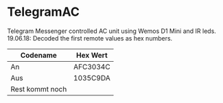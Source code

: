 # TelegramAC<br>


Telegram Messenger controlled AC unit using Wemos D1 Mini and IR leds.<br>
19.06.18: Decoded the first remote values as hex numbers.<br>


| Codename      | Hex Wert      | 
| ------------- |:-------------:|
|     An        | AFC3034C |
|    Aus        | 1035C9DA      |  
|  Rest kommt noch       |      |
